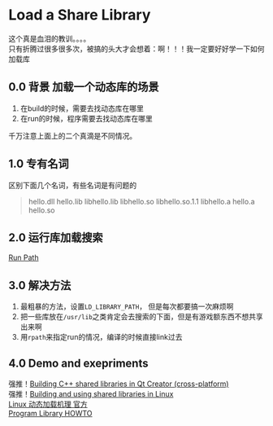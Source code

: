 # Load a Share Library
这个真是血泪的教训。。。。  
只有折腾过很多很多次，被搞的头大才会想着：啊！！！我一定要好好学一下如何加载库
## 0.0 背景 加载一个动态库的场景
1. 在build的时候，需要去找动态库在哪里  
2. 在run的时候，程序需要去找动态库在哪里  

千万注意上面上的二个真滴是不同情况。

## 1.0 专有名词
区别下面几个名词，有些名词是有问题的
> hello.dll hello.lib libhello.lib libhello.so libhello.so.1.1 libhello.a hello.a hello.so 

## 2.0 运行库加载搜索
[Run Path](https://gitlab.kitware.com/cmake/community/wikis/doc/cmake/RPATH-handling)

## 3.0 解决方法
1. 最粗暴的方法，设置`LD_LIBRARY_PATH`， 但是每次都要搞一次麻烦啊  
2. 把一些库放在`/usr/lib`之类肯定会去搜索的下面，但是有游戏额东西不想共享出来啊
3. 用`rpath`来指定run的情况，编译的时候直接link过去
## 4.0 Demo and exepriments
强推！[Building C++ shared libraries in Qt Creator (cross-platform)](https://blog.g3rt.nl/building-cpp-shared-libraries-qt-creator.html)  
强推！[Building and using shared libraries in Linux](https://blog.g3rt.nl/building-using-shared-libraries-linux.html)   
[Linux 动态加载机理 官方](http://man7.org/linux/man-pages/man8/ld.so.8.html)  
[Program Library HOWTO](http://tldp.org/HOWTO/Program-Library-HOWTO/shared-libraries.html)